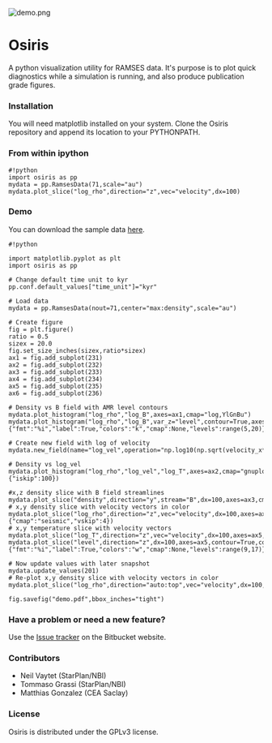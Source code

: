 ![demo.png](https://bitbucket.org/repo/jq5boX/images/2936418214-demo.png)

# Osiris #

A python visualization utility for RAMSES data. It's purpose is to plot quick diagnostics while a simulation is running, and also produce publication grade figures.

### Installation ###

You will need matplotlib installed on your system. Clone the Osiris repository and append its location to your PYTHONPATH.

### From within ipython ###

```
#!python
import osiris as pp
mydata = pp.RamsesData(71,scale="au")
mydata.plot_slice("log_rho",direction="z",vec="velocity",dx=100)
```

### Demo ###

You can download the sample data [here](http://www.nbi.dk/~nvaytet/osiris/ramses_sample_data.tar.gz).

```
#!python

import matplotlib.pyplot as plt
import osiris as pp

# Change default time unit to kyr
pp.conf.default_values["time_unit"]="kyr"

# Load data
mydata = pp.RamsesData(nout=71,center="max:density",scale="au")

# Create figure
fig = plt.figure()
ratio = 0.5
sizex = 20.0
fig.set_size_inches(sizex,ratio*sizex)
ax1 = fig.add_subplot(231)
ax2 = fig.add_subplot(232)
ax3 = fig.add_subplot(233)
ax4 = fig.add_subplot(234)
ax5 = fig.add_subplot(235)
ax6 = fig.add_subplot(236)

# Density vs B field with AMR level contours
mydata.plot_histogram("log_rho","log_B",axes=ax1,cmap="log,YlGnBu")
mydata.plot_histogram("log_rho","log_B",var_z="level",contour=True,axes=ax1,contour_args={"fmt":"%i","label":True,"colors":"k","cmap":None,"levels":range(5,20)},cbar=False,zmin=6,zmax=16)

# Create new field with log of velocity
mydata.new_field(name="log_vel",operation="np.log10(np.sqrt(velocity_x**2+velocity_y**2+velocity_z**2))",unit="cm/s",label="log(Velocity)")

# Density vs log_vel
mydata.plot_histogram("log_rho","log_vel","log_T",axes=ax2,cmap="gnuplot",scatter=True,outline=True,scatter_args={"iskip":100})

#x,z density slice with B field streamlines
mydata.plot_slice("density",direction="y",stream="B",dx=100,axes=ax3,cmap="log")
# x,y density slice with velocity vectors in color
mydata.plot_slice("log_rho",direction="z",vec="velocity",dx=100,axes=ax4,vec_args={"cmap":"seismic","vskip":4})
# x,y temperature slice with velocity vectors
mydata.plot_slice("log_T",direction="z",vec="velocity",dx=100,axes=ax5,cmap="hot")
mydata.plot_slice("level",direction="z",dx=100,axes=ax5,contour=True,contour_args={"fmt":"%i","label":True,"colors":"w","cmap":None,"levels":range(9,17)},cbar=False)

# Now update values with later snapshot
mydata.update_values(201)
# Re-plot x,y density slice with velocity vectors in color
mydata.plot_slice("log_rho",direction="auto:top",vec="velocity",dx=100,axes=ax6)

fig.savefig("demo.pdf",bbox_inches="tight")
```

### Have a problem or need a new feature? ###

Use the [Issue tracker](https://bitbucket.org/nvaytet/osiris/issues) on the Bitbucket website.

### Contributors ###

* Neil Vaytet (StarPlan/NBI)
* Tommaso Grassi (StarPlan/NBI)
* Matthias Gonzalez (CEA Saclay)

### License

Osiris is distributed under the GPLv3 license.